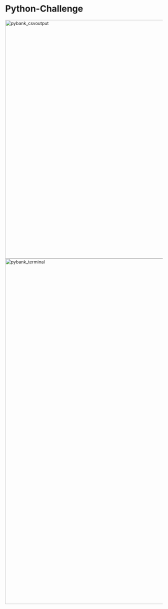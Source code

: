# Python-Challenge
<img width="761" alt="pybank_csvoutput" src="https://github.com/user-attachments/assets/63e68aea-3712-466c-a5c5-412bc2120594">
<img width="1102" alt="pybank_terminal" src="https://github.com/user-attachments/assets/ad11c882-92cf-475a-8246-79d1f5e6c83f">


